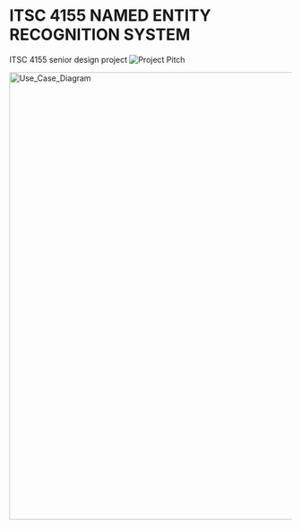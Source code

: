 # ITSC 4155 NAMED ENTITY RECOGNITION SYSTEM
ITSC 4155 senior design project
![Project Pitch](https://user-images.githubusercontent.com/47066075/167520916-609326c7-d95c-4043-9898-e075fa4ab1ff.png)

<img width="797" alt="Use_Case_Diagram" src="https://user-images.githubusercontent.com/47066075/167520593-53b6c71c-f707-4e3e-bc50-780fadbc33b9.png">
